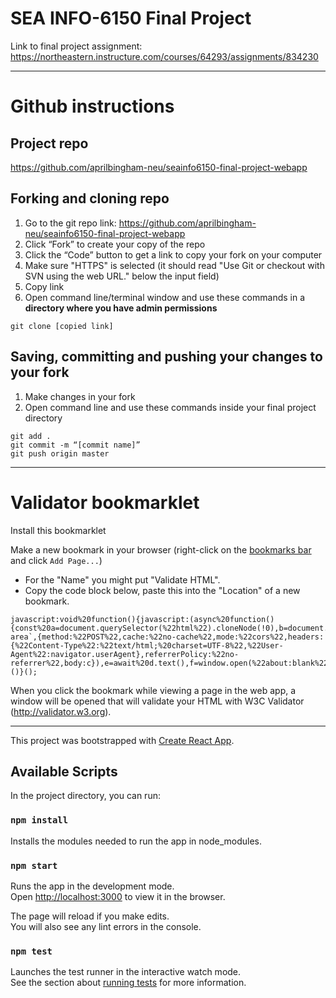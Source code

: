 # SEA INFO-6150 Final Project

Link to final project assignment: https://northeastern.instructure.com/courses/64293/assignments/834230

<hr>

# Github instructions

## Project repo
https://github.com/aprilbingham-neu/seainfo6150-final-project-webapp

## Forking and cloning repo
1. Go to the git repo link: https://github.com/aprilbingham-neu/seainfo6150-final-project-webapp
2. Click “Fork” to create your copy of the repo
4. Click the “Code” button to get a link to copy your fork on your computer
5. Make sure "HTTPS" is selected (it should read "Use Git or checkout with SVN using the web URL." below the input field)
6. Copy link
6. Open command line/terminal window and use these commands in a **directory where you have admin permissions**
```
git clone [copied link]
```

## Saving, committing and pushing your changes to your fork
1. Make changes in your fork
2. Open command line and use these commands inside your final project directory
```
git add .
git commit -m “[commit name]”
git push origin master
```

<hr>

# Validator bookmarklet

Install this bookmarklet

Make a new bookmark in your browser (right-click on the [bookmarks bar](https://support.google.com/chrome/answer/95745?hl=en) and click `Add Page...`)

- For the "Name" you might put "Validate HTML".
- Copy the code block below, paste this into the "Location" of a new bookmark.

```
javascript:void%20function(){javascript:(async%20function(){const%20a=document.querySelector(%22html%22).cloneNode(!0),b=document.createElement(%22div%22);b.appendChild(a);const%20c=`%3C!DOCTYPE%20html%3E${b.innerHTML}`.replace(/style%20type=\%22text\/css\%22/g,%22style%22),d=await%20fetch(`http://localhost:3000/nu/%23text-area`,{method:%22POST%22,cache:%22no-cache%22,mode:%22cors%22,headers:{%22Content-Type%22:%22text/html;%20charset=UTF-8%22,%22User-Agent%22:navigator.userAgent},referrerPolicy:%22no-referrer%22,body:c}),e=await%20d.text(),f=window.open(%22about:blank%22,%22%22,%22width=700,height=500%22);let%20g=e.replace(%22style.css%22,%22https://validator.w3.org/nu/style.css%22);g=g.replace(/\%3Cform(.*)form\%3E/g,%22%22),f.document.write(g)})()}();
```

When you click the bookmark while viewing a page in the web app, a window will be opened that will validate your HTML with W3C Validator (http://validator.w3.org).

<hr>

This project was bootstrapped with [Create React App](https://github.com/facebook/create-react-app).

## Available Scripts

In the project directory, you can run:

### `npm install`

Installs the modules needed to run the app in node_modules.

### `npm start`

Runs the app in the development mode.<br>
Open [http://localhost:3000](http://localhost:3000) to view it in the browser.

The page will reload if you make edits.<br>
You will also see any lint errors in the console.

### `npm test`

Launches the test runner in the interactive watch mode.<br>
See the section about [running tests](https://facebook.github.io/create-react-app/docs/running-tests) for more information.